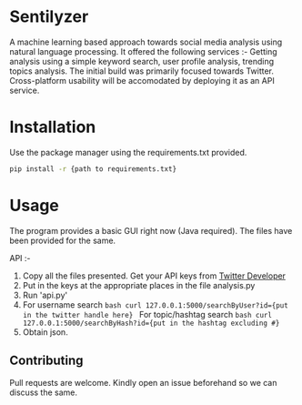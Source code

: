 # Sentilyzer
A machine learning based approach towards social media analysis using natural language processing. It offered the following services :- Getting analysis using a simple keyword search, user profile analysis, trending topics analysis. The initial build was primarily focused towards Twitter. Cross-platform usability will be accomodated by deploying it as an API service.

# Installation
Use the package manager using the requirements.txt provided.
```bash 
pip install -r {path to requirements.txt}
```

# Usage
The program provides a basic GUI right now (Java required). The files have been provided for the same. 

API :- 
1) Copy all the files presented. Get your API keys from [Twitter Developer](https://developer.twitter.com/)
2) Put in the keys at the appropriate places in the file analysis.py
3) Run 'api.py'
4) For username search ```bash curl 127.0.0.1:5000/searchByUser?id={put in the twitter handle here} ```
   For topic/hashtag search ```bash curl 127.0.0.1:5000/searchByHash?id={put in the hashtag excluding #}```
5) Obtain json. 

## Contributing
Pull requests are welcome. Kindly open an issue beforehand so we can discuss the same.


